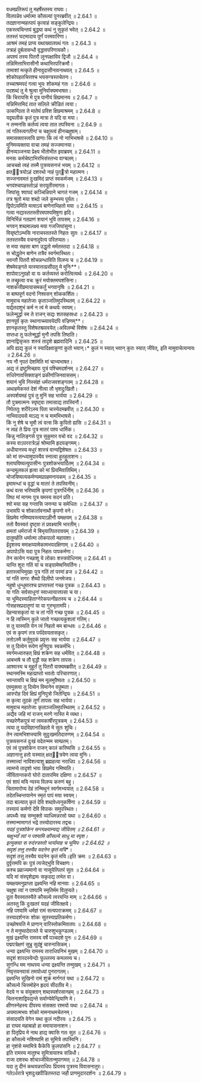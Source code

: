 

  
वधमप्रतिरूपं तु महर्षेस्तस्य राघवः।  
विलपन्नेव धर्मात्मा कौसल्यां पुनरब्रवीत् ॥ 2.64.1 ॥   
तदज्ञानान्महत्पापं कृत्वाहं सङ्कुलेन्द्रियः।  
एकस्त्वचिन्तयं बुद्ध्या कथं नु सुकृतं भवेत् ॥ 2.64.2 ॥   
ततस्तं घटमादाय पूर्णं परमवारिणा।  
आश्रमं तमहं प्राप्य यथाख्यातपथं गतः ॥ 2.64.3 ॥   
तत्राहं दुर्बलावन्धौ वृद्धावपरिणायकौ।  
अपश्यं तस्य पितरौ लूनपक्षाविव द्विजौ ॥ 2.64.4 ॥   
तन्निमित्ताभिरासीनौ कथाभिरपरिक्रमौ।  
तामाशां मत्कृते हीनावुदासीनावनाथवत् ॥ 2.64.5 ॥   
शोकोपहतचित्तश्च भयसन्त्रस्तचेतनः।  
तच्चाश्रमपदं गत्वा भूयः शोकमहं गतः ॥ 2.64.6 ॥   
पदशब्दं तु मे श्रुत्वा मुनिर्वाक्यमभाषत।  
किं चिरायसि मे पुत्र पानीयं क्षिप्रमानय ॥ 2.64.7 ॥   
यन्निमित्तमिदं तात सलिले क्रीडितं त्वया।  
उत्कण्ठिता ते मातेयं प्रविश क्षिप्रमाश्रमम् ॥ 2.64.8 ॥   
यद्व्यलीकं कृतं पुत्र मात्रा ते यदि वा मया।  
न तन्मनसि कर्तव्यं त्वया तात तपस्विना ॥ 2.64.9 ॥   
त्वं गतिस्त्वगतीनां च चक्षुस्त्वं हीनचक्षुषाम्।  
समासक्तास्त्वयि प्राणाः किं त्वं नो नाभिभाषसे ॥ 2.64.10 ॥   
मुनिमव्यक्तया वाचा तमहं सज्जमानया।  
हीनव्यञ्जनया प्रेक्ष्य भीतोभीत इवाब्रवम् ॥ 2.64.11 ॥   
मनसः कर्मचेष्टाभिरभिसंस्तभ्य वाग्बलम्।  
आचचक्षे त्वहं तस्मै पुत्रव्यसनजं भयम् ॥ 2.64.12 ॥   
क्षत्ित्रयोऽहं दशरथो नाहं पुत्त्रो महात्मनः।  
सज्जनावमतं दुःखमिदं प्राप्तं स्वकर्मजम् ॥ 2.64.13 ॥   
भगवंश्चापहस्तोऽहं सरयूतीरमागतः।  
जिघांसुः श्वापदं कञ्चिन्निपाने चागतं गजम् ॥ 2.64.14 ॥   
तत्र श्रुतो मया शब्दो जले कुम्भस्य पूर्यतः।  
द्विपोऽयमिति मत्वाऽयं बाणेनाभिहतो मया ॥ 2.64.15 ॥   
गत्वा नद्यास्ततस्तीरमपश्यमिषुणा हृदि।  
विनिर्भिन्नं गतप्राणं शयानं भुवि तापसम् ॥ 2.64.16 ॥   
भगवन् शब्दमालक्ष्य मया गजजिघांसुना।  
विसृष्टोऽम्भसि नाराचस्ततस्ते निहतः सुतः ॥ 2.64.17 ॥   
ततस्तस्यैव वचनादुपेत्य परितप्यतः।  
स मया सहसा बाण उद्धृतो मर्मतस्तदा ॥ 2.64.18 ॥   
स चोद्धृतेन बाणेन तत्रैव स्वर्गमास्थितः।  
भवन्तौ पितरौ शोचन्नन्धाविति विलप्य च ॥ 2.64.19 ॥   
शेषमेवङ्गते यत्स्यात्तत्प्रसीदतु मे मुनिः**।  
शापोवाऽनुग्रहो वा यः कर्तव्यस्तं करोत्वित्यर्थः ॥ 2.64.20 ॥   
स तच्छ्रुत्वा वचः क्रूरं मयोक्तमघशंसिना।  
नाशकत्तीव्रमायासमकर्तुं भगवानृषिः ॥ 2.64.21 ॥   
स बाष्पपूर्ण वदनो निश्वसन् शोककर्शितः।  
मामुवाच महातेजाः कृताञ्जलिमुपस्थितम् ॥ 2.64.22 ॥   
यद्येतदशुभं कर्म न त्वं मे कथयेः स्वयम्।  
फलेन्मूर्द्धा स्म ते राजन् सद्यः शतसहस्रधा ॥ 2.64.23 ॥   
ज्ञानपूर्वं कृतः स्थानाच्च्यावयेदपि वज्रिणम्**।  
ज्ञानकृतस्तु विशेषतश्च्यावयेत्।अविलम्बो विशेषः ॥ 2.64.24 ॥   
सप्तधा तु फलेन्मूर्द्धा मुनौ तपसि तिष्ठति।  
ज्ञानाद्विसृजतः शस्त्रं तादृशे ब्रह्मवादिनि ॥ 2.64.25 ॥   
अपि ह्यद्य कुलं न स्यादिक्ष्वाकूणां कुतो भवान्।* कुलं न स्यात् भवान् कुतः स्यात् जीवेत्, इति मामुवाचेत्यन्वयः ॥ 2.64.26 ॥   
नय नौ नृपतं देशमिति मां चाभ्यभाषत।  
अद्य तं द्रष्टुमिच्छावः पुत्रं पश्चिमदर्शनम् ॥ 2.64.27 ॥   
रुधिरेणावसिक्ताङ्गं प्रकीर्णाजिनवाससम्।  
शयानं भुवि निस्संज्ञं धर्मराजवशङ्गतम् ॥ 2.64.28 ॥   
अथाहमेकस्तं देशं नीत्वा तौ भृशदुःखितौ।  
अस्पर्शयमहं पुत्रं तु मुनिं सह भार्यया ॥ 2.64.29 ॥   
तौ पुत्रमात्मनः स्पृष्ट्वा तमासाद्य तपस्विनौ।  
निपेततुः शरीरेऽस्य पिता चास्येदमब्रवीत् ॥ 2.64.30 ॥   
नाभिवादयसे माऽद्य न च मामभिभाषसे।  
किं नु शेषे च भूमौ त्वं वत्स किं कुपितो ह्यसि ॥ 2.64.31 ॥   
न त्वहं ते प्रियः पुत्र मातरं पश्य धार्मिक।  
किन्नु नालिङ्गसे पुत्र सुकुमार वचो वद ॥ 2.64.32 ॥   
कस्य वाऽपररात्रेऽहं श्रोष्यामि हृदयङ्गमम्।  
अधीयानस्य मधुरं शास्त्रं वान्यद्विशेषतः ॥ 2.64.33 ॥   
को मां सन्ध्यामुपास्यैव स्नात्वा हुतहुताशनः।  
श्लाघयिष्यत्युपासीनः पुत्रशोकभयार्दितम् ॥ 2.64.34 ॥   
कन्दमूलफलं हृत्वा को मां प्रियमिवातिथिम्।  
भोजयिष्यत्यकर्मण्यमप्रग्रहमनायकम् ॥ 2.64.35 ॥   
इमामन्धां च वृद्धां च मातरं ते तपस्विनीम्।  
कथं वत्स भरिष्यामि कृपणां पुत्रगर्धिनीम् ॥ 2.64.36 ॥   
तिष्ठ मां मागमः पुत्र यमस्य सदनं प्रति।  
श्वो मया सह गन्तासि जनन्या च समेधितः ॥ 2.64.37 ॥   
उभावपि च शोकार्तावनाथौ कृपणो वने।  
क्षिप्रमेव गमिष्यावस्त्वयाऽहीनौ यमक्षयम् ॥ 2.64.38 ॥   
ततो वैवस्वतं दृष्ट्वा तं प्रवक्ष्यामि भारतीम्।  
क्षमतां धर्मराजो मे बिभृयात्पितरावयम् ॥ 2.64.39 ॥   
दातुमर्हति धर्मात्मा लोकपालो महायशाः।  
ईदृशस्य ममाक्षय्यामेकामभयदक्षिणाम् ॥ 2.64.40 ॥   
अपापोऽसि यदा पुत्र निहतः पापकर्मणा।  
तेन सत्येन गच्छाशु ये लोकाः शस्त्रयोधिनाम् ॥ 2.64.41 ॥   
यान्ति शूरा गतिं यां च सङ्ग्रामेष्वनिवर्तिनः।  
हतास्त्वभिमुखाः पुत्र गतिं तां परमां व्रज ॥ 2.64.42 ॥   
यां गतिं सगरः शैब्यो दिलीपो जनमेजयः।  
नहुषो धुन्धुमारश्च प्राप्तास्तां गच्छ पुत्रक ॥ 2.64.43 ॥   
या गतिः सर्वसाधूनां स्वाध्यायात्तपसा च या।  
या भूमिदस्याहिताग्नेरेकपत्नीव्रतस्य च ॥ 2.64.44 ॥   
गोसहस्रप्रदातॄणां या या गुरुभृतामपि।  
देहन्यासकृतां या च तां गतिं गच्छ पुत्रक ॥ 2.64.45 ॥   
न हि त्वस्मिन् कुले जातो गच्छत्यकुशलां गतिम्।  
स तु यास्यति येन त्वं निहतो मम बान्धवः ॥ 2.64.46 ॥   
एवं स कृपणं तत्र पर्यदेवयतासकृत्।  
ततोऽस्मै कर्तुमुदकं प्रवृत्तः सह भार्यया ॥ 2.64.47 ॥   
स तु दिव्येन रूपेण मुनिपुत्रः स्वकर्मभिः।  
स्वर्गमध्यारुहत् क्षिप्रं शक्रेण सह धर्मवित् ॥ 2.64.48 ॥   
आबभाषे च तौ वृद्धौ सह शक्रेण तापसः।  
आश्वास्य च मुहूर्तं तु पितरौ वाक्यमब्रवीत् ॥ 2.64.49 ॥   
स्थानमस्मि महत्प्राप्तो भवतोः परिचारणात्।  
भवन्तावपि च क्षिप्रं मम मूलमुपैष्यतः ॥ 2.64.50 ॥   
एवमुक्त्वा तु दिव्येन विमानेन वपुष्मता।  
आरुरोह दिवं क्षिप्रं मुनिपुत्रो जितेन्द्रियः ॥ 2.64.51 ॥   
स कृत्वा तूदकं तूर्णं तापसः सह भार्यया।  
मामुवाच महातेजाः कृताञ्जलिमुपस्थितम् ॥ 2.64.52 ॥   
अद्यैव जहि मां राजन् मरणे नास्ति मे व्यथा।  
यच्छरेणैकपुत्रं मां त्वमकार्षीरपुत्रकम् ॥ 2.64.53 ॥   
त्वया तु यदविज्ञानान्निहतो मे सुतः शुचिः।  
तेन त्वामभिशप्स्यामि सुदुःखमतिदारुणम् ॥ 2.64.54 ॥   
पुत्रव्यसनजं दुःखं यदेतन्मम साम्प्रतम्।  
एवं त्वं पुत्रशोकेन राजन् कालं करिष्यसि ॥ 2.64.55 ॥   
अज्ञानात्तु हतो यस्मात् क्षत्ित्रयेण त्वया मुनिः।  
तस्मात्त्वां नाविशत्याशु ब्रह्महत्या नराधिप ॥ 2.64.56 ॥   
त्वामप्ये तादृशो भावः क्षिप्रमेव गमिष्यति।  
जीवितान्तकरो घोरो दातारमिव दक्षिणा ॥ 2.64.57 ॥   
एवं शापं मयि न्यस्य विलप्य करुणं बहु।  
चितामारोप्य देहं तन्मिथुनं स्वर्गमभ्ययात् ॥ 2.64.58 ॥   
तदेतच्चिन्तयानेन स्मृतं पापं मया स्वयम्।  
तदा बाल्यात् कृतं देवि शब्दवेध्यनुकर्षिणा ॥ 2.64.59 ॥   
तस्यायं कर्मणो देवि विपाकः समुपस्थितः।  
अपथ्यैः सह सम्भुक्तो व्याधिमन्नरसो यथा ॥ 2.64.60 ॥   
तस्मान्मामागतं भद्रे तस्योदारस्य तद्वचः।  
*यदहं पुत्रशोकेन सन्त्यक्ष्याम्यद्य जीवितम् ॥ 2.64.61 ॥   
चक्षुर्भ्यां त्वां न पश्यामि कौसल्ये साधु मा स्पृश।  
इत्युक्त्वा स रुदंस्त्रस्तो भार्यामाह च भूमिपः ॥ 2.64.62 ॥   
सदृशं तत्तु तस्यैव यदनेन कृतं मयि**।  
सदृशं तत्तु तस्यैव यदनेन कृतं मयि।इति क्रमः ॥ 2.64.63 ॥   
दुर्वृत्तमपि कः पुत्रं त्यजेद्भुवि विचक्षणः।  
कश्च प्रव्राज्यमानो वा नासूयेत्पितरं सुतः ॥ 2.64.64 ॥   
यदि मां संस्पृशेद्रामः सकृदद्य लभेत वा।  
यमक्षयमनुप्राप्ता द्रक्ष्यन्ति नहि मानवाः ॥ 2.64.65 ॥   
चक्षुषा त्वां न पश्यामि स्मृतिर्मम विलुप्यते।  
दूता वैवस्वतस्यैते कौसल्ये त्वरयन्ति माम् ॥ 2.64.66 ॥   
अतस्तु किं दुःखतरं यदहं जीवितक्षये।  
नहि पश्यामि धर्मज्ञं रामं सत्यपराक्रमम् ॥ 2.64.67 ॥   
तस्यादर्शनजः शोकः सुतस्याप्रतिकर्मणः।  
उच्छोषयति मे प्राणान् वारिस्तोकमिवातपः ॥ 2.64.68 ॥   
न ते मनुष्यादेवास्ते ये चारुशुभकुण्डलम्।  
मुखं द्रक्ष्यन्ति रामस्य वर्षे पञ्चदशे पुनः ॥ 2.64.69 ॥   
पद्मपत्रेक्षणं सुभ्रु सुदंष्ट्रं चारुनासिकम्।  
धन्या द्रक्ष्यन्ति रामस्य ताराधिपनिभं मुखम् ॥ 2.64.70 ॥   
सदृशं शारदस्येन्दोः फुल्लस्य कमलस्य च।  
सुगन्धि मम नाथस्य धन्या द्रक्ष्यन्ति तन्मुखम् ॥ 2.64.71 ॥   
निवृत्तवनवासं तमयोध्यां पुनरागतम्।  
द्रक्ष्यन्ति सुखिनो रामं शुक्रं मार्गगतं यथा ॥ 2.64.72 ॥   
कौसल्ये चित्तमोहेन हृदयं सीदतीव मे।  
वेदये न च संयुक्तान् शब्दस्पर्शरसानहम् ॥ 2.64.73 ॥   
चित्तनाशाद्विपद्यन्ते सर्वाण्येवेन्द्रियाणि मे।  
क्षीणस्नेहस्य दीपस्य संसक्ता रश्मयो यथा ॥ 2.64.74 ॥   
अयमात्मभवः शोको मामनाथमचेतनम्।  
संसादयति वेगेन यथा कूलं नदीरयः ॥ 2.64.75 ॥   
हा राघव महाबाहो हा ममायासनाशन।  
हा पितृप्रिय मे नाथ हाद्य क्वासि गतः सुत ॥ 2.64.76 ॥   
हा कौसल्ये नशिष्यामि हा सुमित्रे तपस्विनि।  
हा नृशंसे ममामित्रे कैकेयि कुलपांसनि ॥ 2.64.77 ॥   
इति रामस्य मातुश्च सुमित्रायाश्च सन्निधौ।  
राजा दशरथः शोचञ्जीवितान्मुपागमत् ॥ 2.64.78 ॥   
यदा तु दीनं कथयन्नराधिपः प्रियस्य पुत्रस्य विवासनातुरः।  
गतेऽर्धरात्रे भृशदुःखपीडितस्तदा जहौ प्राणमुदारदर्शनः ॥ 2.64.79 ॥   
